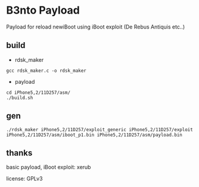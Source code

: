 # B3nto Payload

Payload for reload newiBoot using iBoot exploit (De Rebus Antiquis etc..)  

## build
- rdsk_maker  
```
gcc rdsk_maker.c -o rdsk_maker
```

- payload  
```
cd iPhone5,2/11D257/asm/
./build.sh
```

## gen  
```
./rdsk_maker iPhone5,2/11D257/exploit_generic iPhone5,2/11D257/exploit iPhone5,2/11D257/asm/iboot_p1.bin iPhone5,2/11D257/asm/payload.bin
```

## thanks  
basic payload, iBoot exploit: xerub  

license: GPLv3
